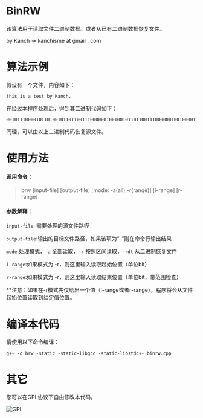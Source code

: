 # BinRW

该算法用于读取文件二进制数据。或者从已有二进制数据恢复文件。

by Kanch -> kanchisme at gmail . com 

# 算法示例

假设有一个文件，内容如下：
```
this is a test by Kanch.
```

在经过本程序处理后，得到其二进制代码如下：
```
001011100001011010010110110011100000010010010110110011100000010010000110000001000010111010100110110011100010111000000100010001101001111000000100110100101000011001110110110001100001011001110100
```
同理，可以由以上二进制代码恢复源文件。

# 使用方法

#### 调用命令：

> brw [input-file] [output-file] [mode: -a(all),-r(range)] [l-range] [r-range]

#### 参数解释：

`input-file`: 需要处理的源文件路径

`output-file`:输出的目标文件路径，如果该项为“-”则在命令行输出结果

`mode`:处理模式，`-a` 全部读取，`-r` 按照区间读取，`-rdt` 从二进制恢复文件

`l-range`:如果模式为 -r，则这里输入读取起始位置（单位bit）

`r-range`:如果模式为 -r，则这里输入读取结束位置（单位bit，带范围检查）

**注意：如果在-r模式先仅给出一个值（l-range或者r-range），程序将会从文件起始位置读取到给定值位置。

# 编译本代码

请使用以下命令编译：

```
g++ -o brw -static -static-libgcc -static-libstdc++ binrw.cpp
```

# 其它

您可以在GPL协议下自由修改本代码。

![GPL](https://www.gnu.org/graphics/gplv3-127x51.png)


